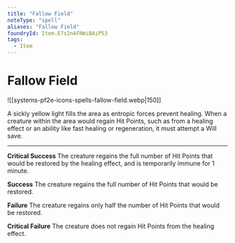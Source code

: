 ```yaml
---
title: "Fallow Field"
noteType: "spell"
aliases: "Fallow Field"
foundryId: Item.E7s2nAFNWiBAiP53
tags:
  - Item
---
```


# Fallow Field
![[systems-pf2e-icons-spells-fallow-field.webp|150]]

A sickly yellow light fills the area as entropic forces prevent healing. When a creature within the area would regain Hit Points, such as from a healing effect or an ability like fast healing or regeneration, it must attempt a Will save.

* * *

**Critical Success** The creature regains the full number of Hit Points that would be restored by the healing effect, and is temporarily immune for 1 minute.

**Success** The creature regains the full number of Hit Points that would be restored.

**Failure** The creature regains only half the number of Hit Points that would be restored.

**Critical Failure** The creature does not regain Hit Points from the healing effect.
